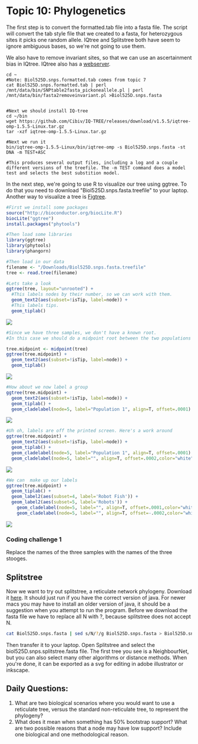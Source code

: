 # Topic 10: Phylogenetics

The first step is to convert the formatted.tab file into a fasta file. The script will convert the tab style file that we created to a fasta, for heterozygous sites it picks one random allele. IQtree and Splitstree both have seem to ignore ambiguous bases, so we're not going to use them.

We also have to remove invariant sites, so that we can use an ascertainment bias in IQtree. 
IQtree also has a [webserver](http://iqtree.cibiv.univie.ac.at/).

```
cd ~
#Note: Biol525D.snps.formatted.tab comes from topic 7
cat Biol525D.snps.formatted.tab | perl /mnt/data/bin/SNPtable2fasta_pickoneallele.pl | perl /mnt/data/bin/fasta2removeinvariant.pl >Biol525D.snps.fasta


#Next we should install IQ-tree
cd ~/bin
wget https://github.com/Cibiv/IQ-TREE/releases/download/v1.5.5/iqtree-omp-1.5.5-Linux.tar.gz
tar -xzf iqtree-omp-1.5.5-Linux.tar.gz

#Next we run it
bin/iqtree-omp-1.5.5-Linux/bin/iqtree-omp -s Biol525D.snps.fasta -st DNA -m TEST+ASC

#This produces several output files, including a log and a couple different versions of the treefile. The -m TEST command does a model test and selects the best substition model. 
```
In the next step, we're going to use R to visualize our tree using ggtree. To do that you need to download "Biol525D.snps.fasta.treefile" to your laptop. Another way to visualize a tree is [Figtree](http://tree.bio.ed.ac.uk/software/figtree/).


```r
#First we install some packages
source("http://bioconductor.org/biocLite.R")
biocLite("ggtree")
install.packages("phytools")
```

```r
#Then load some libraries
library(ggtree)
library(phytools)
library(phangorn)
```



```r
#Then load in our data
filename <- "/Downloads/Biol525D.snps.fasta.treefile"
tree <- read.tree(filename)

#Lets take a look
ggtree(tree, layout="unrooted") +
  #This labels nodes by their number, so we can work with them.
  geom_text2(aes(subset=!isTip, label=node)) + 
  #This labels tips.
  geom_tiplab() 
```

![](figure/ggtree-1.png)


```r
#Since we have three samples, we don't have a known root. 
#In this case we should do a midpoint root between the two populations

tree.midpoint <- midpoint(tree)
ggtree(tree.midpoint) +
  geom_text2(aes(subset=!isTip, label=node)) + 
  geom_tiplab() 
```

![](figure/ggtree-2.png)


```r
#How about we now label a group
ggtree(tree.midpoint) +
  geom_text2(aes(subset=!isTip, label=node)) + 
  geom_tiplab() +
  geom_cladelabel(node=5, label="Population 1", align=T, offset=.0001)
```

![](figure/ggtree-3.png)

```r
#Uh oh, labels are off the printed screen. Here's a work around
ggtree(tree.midpoint) +
  geom_text2(aes(subset=!isTip, label=node)) + 
  geom_tiplab() +
  geom_cladelabel(node=5, label="Population 1", align=T, offset=.0001) +
  geom_cladelabel(node=5, label="", align=T, offset=.0002,color="white")
```

![](figure/ggtree-4.png)


```r
#We can  make up our labels
ggtree(tree.midpoint) +
  geom_tiplab() +
  geom_label2(aes(subset=4, label='Robot Fish')) +
  geom_label2(aes(subset=5, label='Robots')) +
    geom_cladelabel(node=5, label="", align=T, offset=.0001,color="white") + 
    geom_cladelabel(node=5, label="", align=T, offset=-.0002,color="white")
```

![](figure/ggtree-5.png)

### Coding challenge 1

Replace the names of the three samples with the names of the three stooges. 

## Splitstree
Now we want to try out splitstree, a reticulate network phylogeny. Download it [here](http://ab.inf.uni-tuebingen.de/data/software/splitstree4/download/welcome.html). 
It should just run if you have the correct version of java. For newer macs you may have to install an older version of java, it should be a suggestion when you attempt to run the program.
Before we download the fasta file we have to replace all N with ?, because splitstree does not accept N.
```bash
cat Biol525D.snps.fasta | sed s/N/?/g Biol525D.snps.fasta > Biol525D.snps.splitstree.fasta
```
Then transfer it to your laptop. Open Splitstree and select the biol525D.snps.splitstree.fasta file.
The first tree you see is a NeighbourNet, but you can also select many other algorithms or distance methods. When you're done, it can be exported as a svg for editing in adobe illustrator or inkscape. 

## Daily Questions:
1. What are two biological scenarios where you would want to use a reticulate tree, versus the standard non-reticulate tree, to represent the phylogeny?
2. What does it mean when something has 50% bootstrap support? What are two possible reasons that a node may have low support? Include one biological and one methodological reason.



